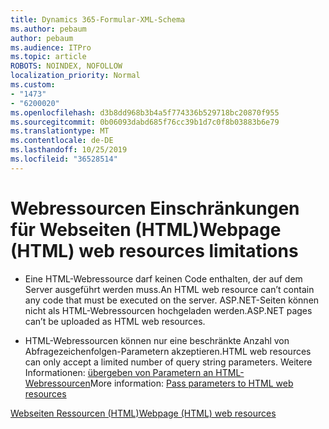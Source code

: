 ```yaml
---
title: Dynamics 365-Formular-XML-Schema
ms.author: pebaum
author: pebaum
ms.audience: ITPro
ms.topic: article
ROBOTS: NOINDEX, NOFOLLOW
localization_priority: Normal
ms.custom:
- "1473"
- "6200020"
ms.openlocfilehash: d3b8dd968b3b4a5f774336b529718bc20870f955
ms.sourcegitcommit: 0b06093dabd685f76cc39b1d7c0f8b03883b6e79
ms.translationtype: MT
ms.contentlocale: de-DE
ms.lasthandoff: 10/25/2019
ms.locfileid: "36528514"
---
```

# <a name="webpage-html-web-resources-limitations"></a><span data-ttu-id="55dae-102">Webressourcen Einschränkungen für Webseiten (HTML)</span><span class="sxs-lookup"><span data-stu-id="55dae-102">Webpage (HTML) web resources limitations</span></span>

* <span data-ttu-id="55dae-103">Eine HTML-Webressource darf keinen Code enthalten, der auf dem Server ausgeführt werden muss.</span><span class="sxs-lookup"><span data-stu-id="55dae-103">An HTML web resource can’t contain any code that must be executed on the server.</span></span> <span data-ttu-id="55dae-104">ASP.NET-Seiten können nicht als HTML-Webressourcen hochgeladen werden.</span><span class="sxs-lookup"><span data-stu-id="55dae-104">ASP.NET pages can’t be uploaded as HTML web resources.</span></span>

* <span data-ttu-id="55dae-105">HTML-Webressourcen können nur eine beschränkte Anzahl von Abfragezeichenfolgen-Parametern akzeptieren.</span><span class="sxs-lookup"><span data-stu-id="55dae-105">HTML web resources can only accept a limited number of query string parameters.</span></span> <span data-ttu-id="55dae-106">Weitere Informationen: [übergeben von Parametern an HTML-Webressourcen](https://docs.microsoft.com/dynamics365/customer-engagement/developer/webpage-html-web-resources#BKMK_PassingParametersToWebResources)</span><span class="sxs-lookup"><span data-stu-id="55dae-106">More information: [Pass parameters to HTML web resources](https://docs.microsoft.com/dynamics365/customer-engagement/developer/webpage-html-web-resources#BKMK_PassingParametersToWebResources)</span></span>

[<span data-ttu-id="55dae-107">Webseiten Ressourcen (HTML)</span><span class="sxs-lookup"><span data-stu-id="55dae-107">Webpage (HTML) web resources</span></span>](https://docs.microsoft.com/dynamics365/customer-engagement/developer/webpage-html-web-resources)
